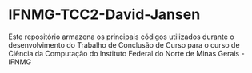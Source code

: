 # IFNMG-TCC2-David-Jansen
Este repositório armazena os principais códigos utilizados durante o desenvolvimento do Trabalho de Conclusão de Curso para o curso de Ciência da Computação do Instituto Federal do Norte de Minas Gerais - IFNMG
